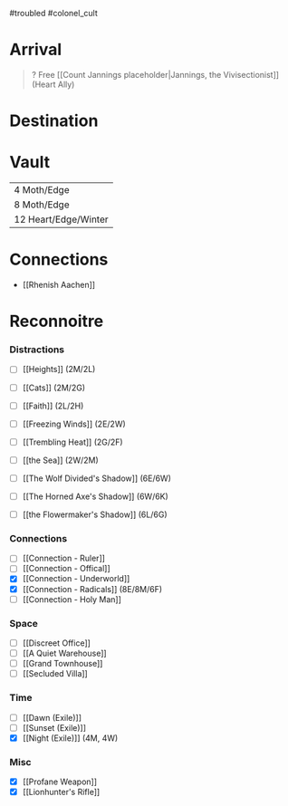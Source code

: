 > 
#troubled #colonel_cult 

# Arrival
> ?
Free [[Count Jannings placeholder|Jannings, the Vivisectionist]] (Heart Ally)
# Destination
> 
# Vault

|                      |
| -------------------- |
| 4 Moth/Edge          |
| 8 Moth/Edge          |
| 12 Heart/Edge/Winter |

# Connections
- [[Rhenish Aachen]]
# Reconnoitre
### Distractions
- [ ] [[Heights]] (2M/2L)
- [ ] [[Cats]] (2M/2G)
- [ ] [[Faith]] (2L/2H)

- [ ] [[Freezing Winds]] (2E/2W)
- [ ] [[Trembling Heat]] (2G/2F)
- [ ] [[the Sea]] (2W/2M)

- [ ] [[The Wolf Divided's Shadow]] (6E/6W)
- [ ] [[The Horned Axe's Shadow]] (6W/6K)
- [ ] [[the Flowermaker's Shadow]] (6L/6G)
### Connections
- [ ] [[Connection - Ruler]]
- [ ] [[Connection - Offical]]
- [x] [[Connection - Underworld]]
- [x] [[Connection - Radicals]] (8E/8M/6F)
- [ ] [[Connection - Holy Man]]
### Space
- [ ] [[Discreet Office]]
- [ ] [[A Quiet Warehouse]]
- [ ] [[Grand Townhouse]]
- [ ] [[Secluded Villa]]
### Time
- [ ] [[Dawn (Exile)]]
- [ ] [[Sunset (Exile)]]
- [x] [[Night (Exile)]] (4M, 4W)
### Misc
- [x] [[Profane Weapon]]
- [x] [[Lionhunter's Rifle]]